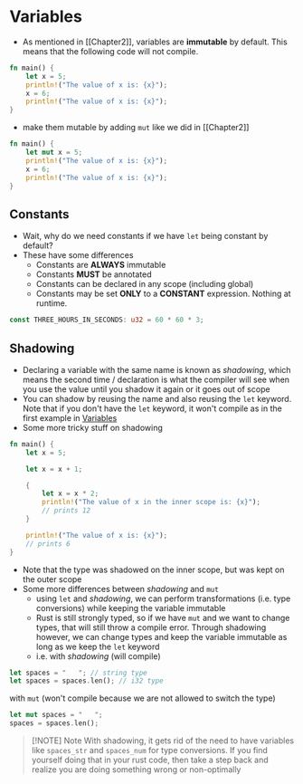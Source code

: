 # Variables
-  As mentioned in [[Chapter2]], variables are **immutable** by default. This means that the following code will not compile.
```rust
fn main() {
    let x = 5;
    println!("The value of x is: {x}");
    x = 6;
    println!("The value of x is: {x}");
}
```
- make them mutable by adding `mut` like we did in [[Chapter2]]
```rust
fn main() {
    let mut x = 5;
    println!("The value of x is: {x}");
    x = 6;
    println!("The value of x is: {x}");
}
```
## Constants
- Wait, why do we need constants if we have `let` being constant by default?
- These have some differences
	- Constants are **ALWAYS** immutable
	- Constants **MUST** be annotated
	- Constants can be declared in any scope (including global)
	- Constants may be set **ONLY** to a **CONSTANT** expression. Nothing at runtime.
```rust
const THREE_HOURS_IN_SECONDS: u32 = 60 * 60 * 3;
```
## Shadowing
- Declaring a variable with the same name is known as *shadowing*, which means the second time / declaration is what the compiler will see when you use the value until you shadow it again or it goes out of scope
- You can shadow by reusing the name and also reusing the `let` keyword. Note that if you don't have the `let` keyword, it won't compile as in the first example in [Variables](#Variables)
- Some more tricky stuff on shadowing
```rust
fn main() {
    let x = 5;

    let x = x + 1;

    {
        let x = x * 2;
        println!("The value of x in the inner scope is: {x}"); 
		// prints 12
    }

    println!("The value of x is: {x}");
    // prints 6
}
```
- Note that the type was shadowed on the inner scope, but was kept on the outer scope
- Some more differences between *shadowing* and `mut`
	- using `let` and *shadowing*, we can perform transformations (i.e. type conversions) while keeping the variable immutable
	- Rust is still strongly typed, so if we have `mut` and we want to change types, that will still throw a compile error. Through shadowing however, we can change types and keep the variable immutable as long as we keep the `let` keyword
	- i.e.
with *shadowing* (will compile)
```rust
let spaces = "   "; // string type
let spaces = spaces.len(); // i32 type
```
with `mut` (won't compile because we are not allowed to switch the type)
```rust
let mut spaces = "   ";
spaces = spaces.len();
```

> [!NOTE] Note
> With shadowing, it gets rid of the need to have variables like `spaces_str` and `spaces_num` for type conversions. If you find yourself doing that in your rust code, then take a step back and realize you are doing something wrong or non-optimally
